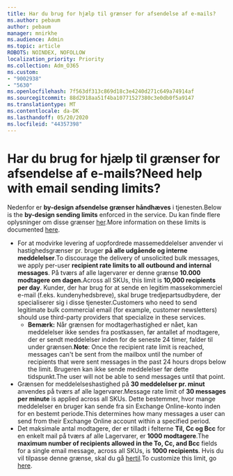```yaml
---
title: Har du brug for hjælp til grænser for afsendelse af e-mails?
ms.author: pebaum
author: pebaum
manager: mnirkhe
ms.audience: Admin
ms.topic: article
ROBOTS: NOINDEX, NOFOLLOW
localization_priority: Priority
ms.collection: Adm_O365
ms.custom:
- "9002938"
- "5630"
ms.openlocfilehash: 7f563df313c869d18c3e4240d271c649a74914af
ms.sourcegitcommit: 88d2918aa51f4ba10771527380c3e0db0f5a9147
ms.translationtype: MT
ms.contentlocale: da-DK
ms.lasthandoff: 05/20/2020
ms.locfileid: "44357398"
---
```

# <a name="need-help-with-email-sending-limits"></a><span data-ttu-id="5c148-102">Har du brug for hjælp til grænser for afsendelse af e-mails?</span><span class="sxs-lookup"><span data-stu-id="5c148-102">Need help with email sending limits?</span></span>

<span data-ttu-id="5c148-103">Nedenfor er **by-design afsendelse grænser håndhæves** i tjenesten.</span><span class="sxs-lookup"><span data-stu-id="5c148-103">Below is the **by-design sending limits** enforced in the service.</span></span> <span data-ttu-id="5c148-104">Du kan finde flere oplysninger om disse grænser [her](https://docs.microsoft.com/office365/servicedescriptions/exchange-online-service-description/exchange-online-limits#receiving-and-sending-limits).</span><span class="sxs-lookup"><span data-stu-id="5c148-104">More information on these limits is documented [here](https://docs.microsoft.com/office365/servicedescriptions/exchange-online-service-description/exchange-online-limits#receiving-and-sending-limits).</span></span>

- <span data-ttu-id="5c148-105">For at modvirke levering af uopfordrede massemeddelelser anvender vi hastighedsgrænser pr. bruger **på alle udgående og interne meddelelser**.</span><span class="sxs-lookup"><span data-stu-id="5c148-105">To discourage the delivery of unsolicited bulk messages, we apply per-user **recipient rate limits to all outbound and internal messages**.</span></span> <span data-ttu-id="5c148-106">På tværs af alle lagervarer er denne grænse **10.000 modtagere om dagen.**</span><span class="sxs-lookup"><span data-stu-id="5c148-106">Across all SKUs, this limit is **10,000 recipients per day**.</span></span>  <span data-ttu-id="5c148-107">Kunder, der har brug for at sende en legitim massekommerciel e-mail (f.eks. kundenyhedsbreve), skal bruge tredjepartsudbydere, der specialiserer sig i disse tjenester.</span><span class="sxs-lookup"><span data-stu-id="5c148-107">Customers who need to send legitimate bulk commercial email (for example, customer newsletters) should use third-party providers that specialize in these services.</span></span>
    - <span data-ttu-id="5c148-108">**Bemærk:** Når grænsen for modtagerhastighed er nået, kan meddelelser ikke sendes fra postkassen, før antallet af modtagere, der er sendt meddelelser inden for de seneste 24 timer, falder til under grænsen.</span><span class="sxs-lookup"><span data-stu-id="5c148-108">**Note**: Once the recipient rate limit is reached, messages can't be sent from the mailbox until the number of recipients that were sent messages in the past 24 hours drops below the limit.</span></span> <span data-ttu-id="5c148-109">Brugeren kan ikke sende meddelelser før dette tidspunkt.</span><span class="sxs-lookup"><span data-stu-id="5c148-109">The user will not be able to send messages until that point.</span></span>
- <span data-ttu-id="5c148-110">Grænsen for meddelelseshastighed på **30 meddelelser pr. minut** anvendes på tværs af alle lagervarer.</span><span class="sxs-lookup"><span data-stu-id="5c148-110">Message rate limit of **30 messages per minute** is applied across all SKUs.</span></span> <span data-ttu-id="5c148-111">Dette bestemmer, hvor mange meddelelser en bruger kan sende fra sin Exchange Online-konto inden for en bestemt periode.</span><span class="sxs-lookup"><span data-stu-id="5c148-111">This determines how many messages a user can send from their Exchange Online account within a specified period.</span></span>
- <span data-ttu-id="5c148-112">Det maksimale antal modtagere, der er tilladt i felterne **Til, Cc og Bcc** for en enkelt mail på tværs af alle Lagervarer, er **1000 modtagere**.</span><span class="sxs-lookup"><span data-stu-id="5c148-112">The **maximum number of recipients allowed in the To, Cc, and Bcc** fields for a single email message, across all SKUs, is **1000 recipients**.</span></span> <span data-ttu-id="5c148-113">Hvis du vil tilpasse denne grænse, skal du gå [hertil](https://techcommunity.microsoft.com/t5/exchange-team-blog/customizable-recipient-limits-in-office-365/ba-p/1183228).</span><span class="sxs-lookup"><span data-stu-id="5c148-113">To customize this limit, go [here](https://techcommunity.microsoft.com/t5/exchange-team-blog/customizable-recipient-limits-in-office-365/ba-p/1183228).</span></span>
